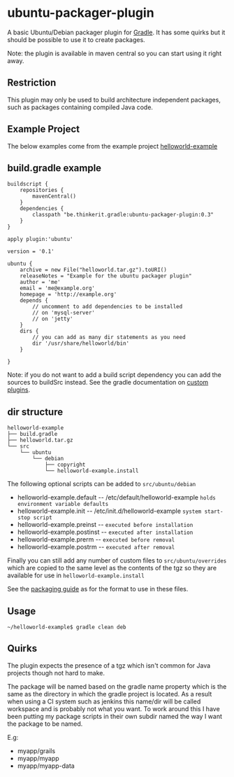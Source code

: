 ubuntu-packager-plugin
======================

A basic Ubuntu/Debian packager plugin for [Gradle](http://gradle.org).
It has some quirks but it should be possible to use it to create packages.

Note: the plugin is available in maven central so you can start using it right away.

Restriction
-----------

This plugin may only be used to build architecture independent packages, such as packages containing compiled Java code.

Example Project
---------------

The below examples come from the example project [helloworld-example](https://github.com/sgo/helloworld-example)

build.gradle example
--------------------

    buildscript {
        repositories {
            mavenCentral()
        }
        dependencies {
            classpath "be.thinkerit.gradle:ubuntu-packager-plugin:0.3"
        }
    }
        
    apply plugin:'ubuntu'
    
    version = '0.1'
    
    ubuntu {
        archive = new File("helloworld.tar.gz").toURI()
        releaseNotes = "Example for the ubuntu packager plugin"
        author = 'me'
        email = 'me@example.org'
        homepage = 'http://example.org'
        depends {
            // uncomment to add dependencies to be installed
            // on 'mysql-server'
            // on 'jetty'
        }
        dirs {
            // you can add as many dir statements as you need
            dir '/usr/share/helloworld/bin'
        }
    
    }

Note: if you do not want to add a build script dependency you can add the sources to buildSrc instead.
See the gradle documentation on [custom plugins](http://www.gradle.org/docs/current/userguide/custom_plugins.html).

dir structure
-------------

    helloworld-example
    ├── build.gradle
    ├── helloworld.tar.gz
    └── src
        └── ubuntu
            └── debian
                ├── copyright
                └── helloworld-example.install

The following optional scripts can be added to `src/ubuntu/debian`

* helloworld-example.default -- /etc/default/helloworld-example `holds environment variable defaults`
* helloworld-example.init -- /etc/init.d/helloworld-example `system start-stop script`
* helloworld-example.preinst -- `executed before installation`
* helloworld-example.postinst -- `executed after installation`
* helloworld-example.prerm -- `executed before removal`
* helloworld-example.postrm -- `executed after removal`

Finally you can still add any number of custom files to `src/ubuntu/overrides` which are copied to the same level as the contents of the tgz so they are available for use in `helloworld-example.install`

See the [packaging guide](https://wiki.ubuntu.com/PackagingGuide/HandsOn) as for the format to use in these files.

Usage
-----

    ~/helloworld-example$ gradle clean deb

Quirks
------

The plugin expects the presence of a tgz which isn't common for Java projects though not hard to make.

The package will be named based on the gradle name property which is the same as the directory in which the gradle project is located. As a result when using a CI system such as jenkins this name/dir will be called workspace and is probably not what you want. To work around this I have been putting my package scripts in their own subdir named the way I want the package to be named.

E.g:

* myapp/grails
* myapp/myapp
* myapp/myapp-data
